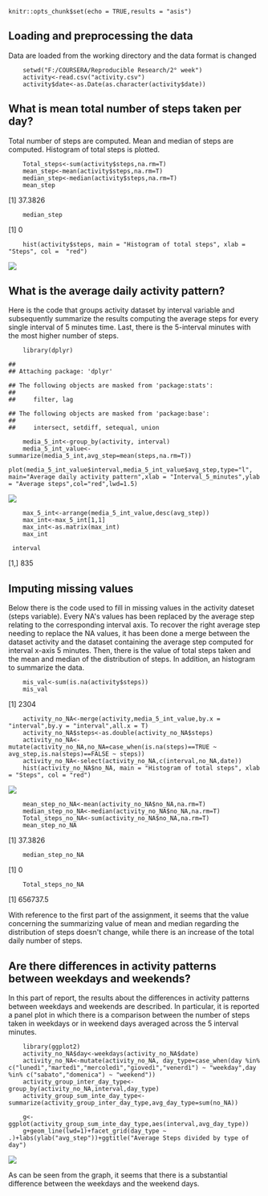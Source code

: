     knitr::opts_chunk$set(echo = TRUE,results = "asis")

Loading and preprocessing the data
----------------------------------

Data are loaded from the working directory and the data format is
changed

        setwd("F:/COURSERA/Reproducible Research/2° week")
        activity<-read.csv("activity.csv")
        activity$date<-as.Date(as.character(activity$date)) 

What is mean total number of steps taken per day?
-------------------------------------------------

Total number of steps are computed. Mean and median of steps are
computed. Histogram of total steps is plotted.

        Total_steps<-sum(activity$steps,na.rm=T)
        mean_step<-mean(activity$steps,na.rm=T)
        median_step<-median(activity$steps,na.rm=T)
        mean_step

\[1\] 37.3826

        median_step

\[1\] 0

        hist(activity$steps, main = "Histogram of total steps", xlab = "Steps", col =  "red")

![](PA1_Template_files/figure-markdown_strict/total_steps-1.png)

What is the average daily activity pattern?
-------------------------------------------

Here is the code that groups activity dataset by interval variable and
subsequently summarize the results computing the average steps for every
single interval of 5 minutes time. Last, there is the 5-interval minutes
with the most higher number of steps.

        library(dplyr)

    ## 
    ## Attaching package: 'dplyr'

    ## The following objects are masked from 'package:stats':
    ## 
    ##     filter, lag

    ## The following objects are masked from 'package:base':
    ## 
    ##     intersect, setdiff, setequal, union

        media_5_int<-group_by(activity, interval)
        media_5_int_value<-summarize(media_5_int,avg_step=mean(steps,na.rm=T))
        plot(media_5_int_value$interval,media_5_int_value$avg_step,type="l", main="Average daily activity pattern",xlab = "Interval_5_minutes",ylab = "Average steps",col="red",lwd=1.5)

![](PA1_Template_files/figure-markdown_strict/daily%20activity-1.png)

        max_5_int<-arrange(media_5_int_value,desc(avg_step))
        max_int<-max_5_int[1,1]
        max_int<-as.matrix(max_int)
        max_int 

     interval

\[1,\] 835

Imputing missing values
-----------------------

Below there is the code used to fill in missing values in the activity
dateset (steps variable). Every NA's values has been replaced by the
average step relating to the corresponding interval axis. To recover the
right average step needing to replace the NA values, it has been done a
merge between the dataset activity and the dataset containing the
average step computed for interval x-axis 5 minutes. Then, there is the
value of total steps taken and the mean and median of the distribution
of steps. In addition, an histogram to summarize the data.

        mis_val<-sum(is.na(activity$steps))
        mis_val

\[1\] 2304

        activity_no_NA<-merge(activity,media_5_int_value,by.x = "interval",by.y = "interval",all.x = T)
        activity_no_NA$steps<-as.double(activity_no_NA$steps)
        activity_no_NA<-mutate(activity_no_NA,no_NA=case_when(is.na(steps)==TRUE ~ avg_step,is.na(steps)==FALSE ~ steps))
        activity_no_NA<-select(activity_no_NA,c(interval,no_NA,date))
        hist(activity_no_NA$no_NA, main = "Histogram of total steps", xlab = "Steps", col = "red")

![](PA1_Template_files/figure-markdown_strict/daily%20missing%20value-1.png)

        mean_step_no_NA<-mean(activity_no_NA$no_NA,na.rm=T)
        median_step_no_NA<-median(activity_no_NA$no_NA,na.rm=T)
        Total_steps_no_NA<-sum(activity_no_NA$no_NA,na.rm=T)
        mean_step_no_NA

\[1\] 37.3826

        median_step_no_NA

\[1\] 0

        Total_steps_no_NA

\[1\] 656737.5

With reference to the first part of the assignment, it seems that the
value concerning the summarizing value of mean and median regarding the
distribution of steps doesn't change, while there is an increase of the
total daily number of steps.

Are there differences in activity patterns between weekdays and weekends?
-------------------------------------------------------------------------

In this part of report, the results about the differences in activity
patterns between weekdays and weekends are described. In particular, it
is reported a panel plot in which there is a comparison between the
number of steps taken in weekdays or in weekend days averaged across the
5 interval minutes.

        library(ggplot2)
        activity_no_NA$day<-weekdays(activity_no_NA$date)  
        activity_no_NA<-mutate(activity_no_NA, day_type=case_when(day %in% c("lunedì","martedì","mercoledì","giovedì","venerdì") ~ "weekday",day %in% c("sabato","domenica") ~ "weekend"))
        activity_group_inter_day_type<-group_by(activity_no_NA,interval,day_type)
        activity_group_sum_inte_day_type<-summarize(activity_group_inter_day_type,avg_day_type=sum(no_NA)) 
        
        g<-ggplot(activity_group_sum_inte_day_type,aes(interval,avg_day_type))
        g+geom_line(lwd=1)+facet_grid(day_type ~ .)+labs(ylab("avg_step"))+ggtitle("Average Steps divided by type of day")

![](PA1_Template_files/figure-markdown_strict/daily%20weekdays-1.png)

As can be seen from the graph, it seems that there is a substantial
difference between the weekdays and the weekend days.
